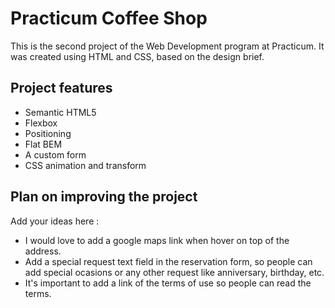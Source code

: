 # Practicum Coffee Shop

This is the second project of the Web Development program at Practicum. It was created using HTML and CSS, based on the design brief.

## Project features

-   Semantic HTML5
-   Flexbox
-   Positioning
-   Flat BEM
-   A custom form
-   CSS animation and transform

## Plan on improving the project

Add your ideas here :

-   I would love to add a google maps link when hover on top of the address.
-   Add a special request text field in the reservation form, so people can add special ocasions or any other request like anniversary, birthday, etc.
-   It's important to add a link of the terms of use so people can read the terms.
